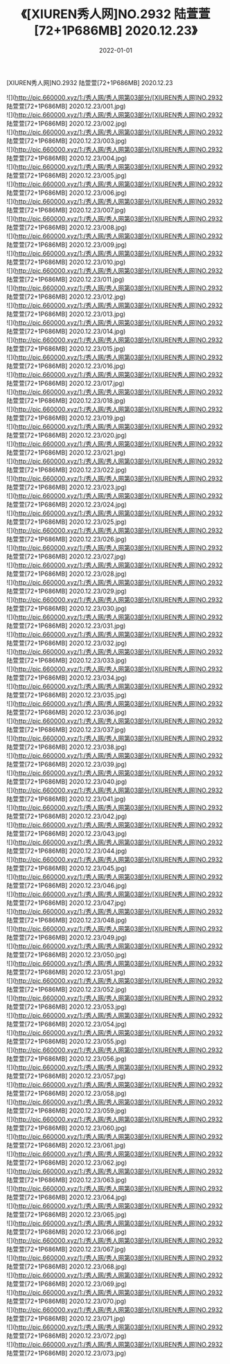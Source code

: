 ﻿---
layout: post
title:  《[XIUREN秀人网]NO.2932 陆萱萱[72+1P686MB] 2020.12.23》
date:   2022-01-01
img: http://pic.660000.xyz/1:/秀人网/秀人网第03部分/[XIUREN秀人网]NO.2932 陆萱萱[72+1P686MB] 2020.12.23/000.jpg
categories: [美女, 清纯, 唯美]
---

[XIUREN秀人网]NO.2932 陆萱萱[72+1P686MB] 2020.12.23

 ![](http://pic.660000.xyz/1:/秀人网/秀人网第03部分/[XIUREN秀人网]NO.2932 陆萱萱[72+1P686MB] 2020.12.23/001.jpg) <br>![](http://pic.660000.xyz/1:/秀人网/秀人网第03部分/[XIUREN秀人网]NO.2932 陆萱萱[72+1P686MB] 2020.12.23/002.jpg) <br>![](http://pic.660000.xyz/1:/秀人网/秀人网第03部分/[XIUREN秀人网]NO.2932 陆萱萱[72+1P686MB] 2020.12.23/003.jpg) <br>![](http://pic.660000.xyz/1:/秀人网/秀人网第03部分/[XIUREN秀人网]NO.2932 陆萱萱[72+1P686MB] 2020.12.23/004.jpg) <br>![](http://pic.660000.xyz/1:/秀人网/秀人网第03部分/[XIUREN秀人网]NO.2932 陆萱萱[72+1P686MB] 2020.12.23/005.jpg) <br>![](http://pic.660000.xyz/1:/秀人网/秀人网第03部分/[XIUREN秀人网]NO.2932 陆萱萱[72+1P686MB] 2020.12.23/006.jpg) <br>![](http://pic.660000.xyz/1:/秀人网/秀人网第03部分/[XIUREN秀人网]NO.2932 陆萱萱[72+1P686MB] 2020.12.23/007.jpg) <br>![](http://pic.660000.xyz/1:/秀人网/秀人网第03部分/[XIUREN秀人网]NO.2932 陆萱萱[72+1P686MB] 2020.12.23/008.jpg) <br>![](http://pic.660000.xyz/1:/秀人网/秀人网第03部分/[XIUREN秀人网]NO.2932 陆萱萱[72+1P686MB] 2020.12.23/009.jpg) <br>![](http://pic.660000.xyz/1:/秀人网/秀人网第03部分/[XIUREN秀人网]NO.2932 陆萱萱[72+1P686MB] 2020.12.23/010.jpg) <br>![](http://pic.660000.xyz/1:/秀人网/秀人网第03部分/[XIUREN秀人网]NO.2932 陆萱萱[72+1P686MB] 2020.12.23/011.jpg) <br>![](http://pic.660000.xyz/1:/秀人网/秀人网第03部分/[XIUREN秀人网]NO.2932 陆萱萱[72+1P686MB] 2020.12.23/012.jpg) <br>![](http://pic.660000.xyz/1:/秀人网/秀人网第03部分/[XIUREN秀人网]NO.2932 陆萱萱[72+1P686MB] 2020.12.23/013.jpg) <br>![](http://pic.660000.xyz/1:/秀人网/秀人网第03部分/[XIUREN秀人网]NO.2932 陆萱萱[72+1P686MB] 2020.12.23/014.jpg) <br>![](http://pic.660000.xyz/1:/秀人网/秀人网第03部分/[XIUREN秀人网]NO.2932 陆萱萱[72+1P686MB] 2020.12.23/015.jpg) <br>![](http://pic.660000.xyz/1:/秀人网/秀人网第03部分/[XIUREN秀人网]NO.2932 陆萱萱[72+1P686MB] 2020.12.23/016.jpg) <br>![](http://pic.660000.xyz/1:/秀人网/秀人网第03部分/[XIUREN秀人网]NO.2932 陆萱萱[72+1P686MB] 2020.12.23/017.jpg) <br>![](http://pic.660000.xyz/1:/秀人网/秀人网第03部分/[XIUREN秀人网]NO.2932 陆萱萱[72+1P686MB] 2020.12.23/018.jpg) <br>![](http://pic.660000.xyz/1:/秀人网/秀人网第03部分/[XIUREN秀人网]NO.2932 陆萱萱[72+1P686MB] 2020.12.23/019.jpg) <br>![](http://pic.660000.xyz/1:/秀人网/秀人网第03部分/[XIUREN秀人网]NO.2932 陆萱萱[72+1P686MB] 2020.12.23/020.jpg) <br>![](http://pic.660000.xyz/1:/秀人网/秀人网第03部分/[XIUREN秀人网]NO.2932 陆萱萱[72+1P686MB] 2020.12.23/021.jpg) <br>![](http://pic.660000.xyz/1:/秀人网/秀人网第03部分/[XIUREN秀人网]NO.2932 陆萱萱[72+1P686MB] 2020.12.23/022.jpg) <br>![](http://pic.660000.xyz/1:/秀人网/秀人网第03部分/[XIUREN秀人网]NO.2932 陆萱萱[72+1P686MB] 2020.12.23/023.jpg) <br>![](http://pic.660000.xyz/1:/秀人网/秀人网第03部分/[XIUREN秀人网]NO.2932 陆萱萱[72+1P686MB] 2020.12.23/024.jpg) <br>![](http://pic.660000.xyz/1:/秀人网/秀人网第03部分/[XIUREN秀人网]NO.2932 陆萱萱[72+1P686MB] 2020.12.23/025.jpg) <br>![](http://pic.660000.xyz/1:/秀人网/秀人网第03部分/[XIUREN秀人网]NO.2932 陆萱萱[72+1P686MB] 2020.12.23/026.jpg) <br>![](http://pic.660000.xyz/1:/秀人网/秀人网第03部分/[XIUREN秀人网]NO.2932 陆萱萱[72+1P686MB] 2020.12.23/027.jpg) <br>![](http://pic.660000.xyz/1:/秀人网/秀人网第03部分/[XIUREN秀人网]NO.2932 陆萱萱[72+1P686MB] 2020.12.23/028.jpg) <br>![](http://pic.660000.xyz/1:/秀人网/秀人网第03部分/[XIUREN秀人网]NO.2932 陆萱萱[72+1P686MB] 2020.12.23/029.jpg) <br>![](http://pic.660000.xyz/1:/秀人网/秀人网第03部分/[XIUREN秀人网]NO.2932 陆萱萱[72+1P686MB] 2020.12.23/030.jpg) <br>![](http://pic.660000.xyz/1:/秀人网/秀人网第03部分/[XIUREN秀人网]NO.2932 陆萱萱[72+1P686MB] 2020.12.23/031.jpg) <br>![](http://pic.660000.xyz/1:/秀人网/秀人网第03部分/[XIUREN秀人网]NO.2932 陆萱萱[72+1P686MB] 2020.12.23/032.jpg) <br>![](http://pic.660000.xyz/1:/秀人网/秀人网第03部分/[XIUREN秀人网]NO.2932 陆萱萱[72+1P686MB] 2020.12.23/033.jpg) <br>![](http://pic.660000.xyz/1:/秀人网/秀人网第03部分/[XIUREN秀人网]NO.2932 陆萱萱[72+1P686MB] 2020.12.23/034.jpg) <br>![](http://pic.660000.xyz/1:/秀人网/秀人网第03部分/[XIUREN秀人网]NO.2932 陆萱萱[72+1P686MB] 2020.12.23/035.jpg) <br>![](http://pic.660000.xyz/1:/秀人网/秀人网第03部分/[XIUREN秀人网]NO.2932 陆萱萱[72+1P686MB] 2020.12.23/036.jpg) <br>![](http://pic.660000.xyz/1:/秀人网/秀人网第03部分/[XIUREN秀人网]NO.2932 陆萱萱[72+1P686MB] 2020.12.23/037.jpg) <br>![](http://pic.660000.xyz/1:/秀人网/秀人网第03部分/[XIUREN秀人网]NO.2932 陆萱萱[72+1P686MB] 2020.12.23/038.jpg) <br>![](http://pic.660000.xyz/1:/秀人网/秀人网第03部分/[XIUREN秀人网]NO.2932 陆萱萱[72+1P686MB] 2020.12.23/039.jpg) <br>![](http://pic.660000.xyz/1:/秀人网/秀人网第03部分/[XIUREN秀人网]NO.2932 陆萱萱[72+1P686MB] 2020.12.23/040.jpg) <br>![](http://pic.660000.xyz/1:/秀人网/秀人网第03部分/[XIUREN秀人网]NO.2932 陆萱萱[72+1P686MB] 2020.12.23/041.jpg) <br>![](http://pic.660000.xyz/1:/秀人网/秀人网第03部分/[XIUREN秀人网]NO.2932 陆萱萱[72+1P686MB] 2020.12.23/042.jpg) <br>![](http://pic.660000.xyz/1:/秀人网/秀人网第03部分/[XIUREN秀人网]NO.2932 陆萱萱[72+1P686MB] 2020.12.23/043.jpg) <br>![](http://pic.660000.xyz/1:/秀人网/秀人网第03部分/[XIUREN秀人网]NO.2932 陆萱萱[72+1P686MB] 2020.12.23/044.jpg) <br>![](http://pic.660000.xyz/1:/秀人网/秀人网第03部分/[XIUREN秀人网]NO.2932 陆萱萱[72+1P686MB] 2020.12.23/045.jpg) <br>![](http://pic.660000.xyz/1:/秀人网/秀人网第03部分/[XIUREN秀人网]NO.2932 陆萱萱[72+1P686MB] 2020.12.23/046.jpg) <br>![](http://pic.660000.xyz/1:/秀人网/秀人网第03部分/[XIUREN秀人网]NO.2932 陆萱萱[72+1P686MB] 2020.12.23/047.jpg) <br>![](http://pic.660000.xyz/1:/秀人网/秀人网第03部分/[XIUREN秀人网]NO.2932 陆萱萱[72+1P686MB] 2020.12.23/048.jpg) <br>![](http://pic.660000.xyz/1:/秀人网/秀人网第03部分/[XIUREN秀人网]NO.2932 陆萱萱[72+1P686MB] 2020.12.23/049.jpg) <br>![](http://pic.660000.xyz/1:/秀人网/秀人网第03部分/[XIUREN秀人网]NO.2932 陆萱萱[72+1P686MB] 2020.12.23/050.jpg) <br>![](http://pic.660000.xyz/1:/秀人网/秀人网第03部分/[XIUREN秀人网]NO.2932 陆萱萱[72+1P686MB] 2020.12.23/051.jpg) <br>![](http://pic.660000.xyz/1:/秀人网/秀人网第03部分/[XIUREN秀人网]NO.2932 陆萱萱[72+1P686MB] 2020.12.23/052.jpg) <br>![](http://pic.660000.xyz/1:/秀人网/秀人网第03部分/[XIUREN秀人网]NO.2932 陆萱萱[72+1P686MB] 2020.12.23/053.jpg) <br>![](http://pic.660000.xyz/1:/秀人网/秀人网第03部分/[XIUREN秀人网]NO.2932 陆萱萱[72+1P686MB] 2020.12.23/054.jpg) <br>![](http://pic.660000.xyz/1:/秀人网/秀人网第03部分/[XIUREN秀人网]NO.2932 陆萱萱[72+1P686MB] 2020.12.23/055.jpg) <br>![](http://pic.660000.xyz/1:/秀人网/秀人网第03部分/[XIUREN秀人网]NO.2932 陆萱萱[72+1P686MB] 2020.12.23/056.jpg) <br>![](http://pic.660000.xyz/1:/秀人网/秀人网第03部分/[XIUREN秀人网]NO.2932 陆萱萱[72+1P686MB] 2020.12.23/057.jpg) <br>![](http://pic.660000.xyz/1:/秀人网/秀人网第03部分/[XIUREN秀人网]NO.2932 陆萱萱[72+1P686MB] 2020.12.23/058.jpg) <br>![](http://pic.660000.xyz/1:/秀人网/秀人网第03部分/[XIUREN秀人网]NO.2932 陆萱萱[72+1P686MB] 2020.12.23/059.jpg) <br>![](http://pic.660000.xyz/1:/秀人网/秀人网第03部分/[XIUREN秀人网]NO.2932 陆萱萱[72+1P686MB] 2020.12.23/060.jpg) <br>![](http://pic.660000.xyz/1:/秀人网/秀人网第03部分/[XIUREN秀人网]NO.2932 陆萱萱[72+1P686MB] 2020.12.23/061.jpg) <br>![](http://pic.660000.xyz/1:/秀人网/秀人网第03部分/[XIUREN秀人网]NO.2932 陆萱萱[72+1P686MB] 2020.12.23/062.jpg) <br>![](http://pic.660000.xyz/1:/秀人网/秀人网第03部分/[XIUREN秀人网]NO.2932 陆萱萱[72+1P686MB] 2020.12.23/063.jpg) <br>![](http://pic.660000.xyz/1:/秀人网/秀人网第03部分/[XIUREN秀人网]NO.2932 陆萱萱[72+1P686MB] 2020.12.23/064.jpg) <br>![](http://pic.660000.xyz/1:/秀人网/秀人网第03部分/[XIUREN秀人网]NO.2932 陆萱萱[72+1P686MB] 2020.12.23/065.jpg) <br>![](http://pic.660000.xyz/1:/秀人网/秀人网第03部分/[XIUREN秀人网]NO.2932 陆萱萱[72+1P686MB] 2020.12.23/066.jpg) <br>![](http://pic.660000.xyz/1:/秀人网/秀人网第03部分/[XIUREN秀人网]NO.2932 陆萱萱[72+1P686MB] 2020.12.23/067.jpg) <br>![](http://pic.660000.xyz/1:/秀人网/秀人网第03部分/[XIUREN秀人网]NO.2932 陆萱萱[72+1P686MB] 2020.12.23/068.jpg) <br>![](http://pic.660000.xyz/1:/秀人网/秀人网第03部分/[XIUREN秀人网]NO.2932 陆萱萱[72+1P686MB] 2020.12.23/069.jpg) <br>![](http://pic.660000.xyz/1:/秀人网/秀人网第03部分/[XIUREN秀人网]NO.2932 陆萱萱[72+1P686MB] 2020.12.23/070.jpg) <br>![](http://pic.660000.xyz/1:/秀人网/秀人网第03部分/[XIUREN秀人网]NO.2932 陆萱萱[72+1P686MB] 2020.12.23/071.jpg) <br>![](http://pic.660000.xyz/1:/秀人网/秀人网第03部分/[XIUREN秀人网]NO.2932 陆萱萱[72+1P686MB] 2020.12.23/072.jpg) <br>![](http://pic.660000.xyz/1:/秀人网/秀人网第03部分/[XIUREN秀人网]NO.2932 陆萱萱[72+1P686MB] 2020.12.23/073.jpg) <br>
